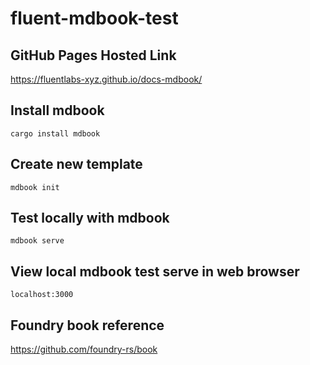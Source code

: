 # fluent-mdbook-test

## GitHub Pages Hosted Link

https://fluentlabs-xyz.github.io/docs-mdbook/

## Install mdbook

```shell
cargo install mdbook
```

## Create new template

```shell
mdbook init
```

## Test locally with mdbook

```shell 
mdbook serve
```

## View local mdbook test serve in web browser

```
localhost:3000
```

## Foundry book reference

https://github.com/foundry-rs/book

